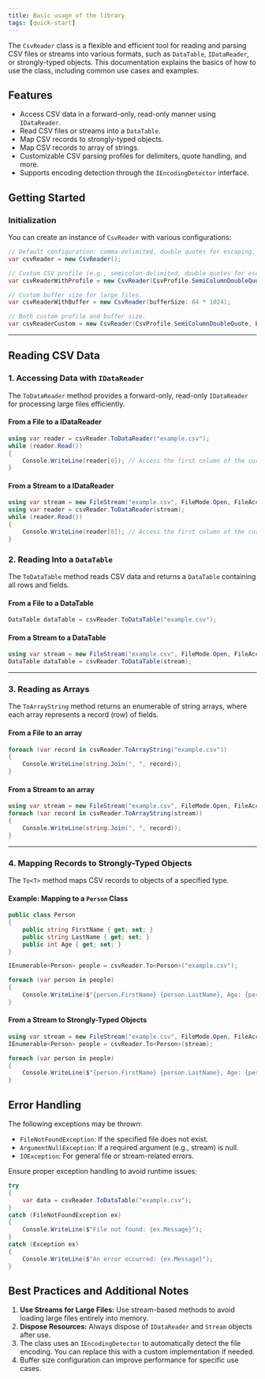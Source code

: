 ```yaml
---
title: Basic usage of the library
tags: [quick-start]
---
```

The `CsvReader` class is a flexible and efficient tool for reading and parsing CSV files or streams into various formats, such as `DataTable`, `IDataReader`, or strongly-typed objects. This documentation explains the basics of how to use the class, including common use cases and examples.

## Features

- Access CSV data in a forward-only, read-only manner using `IDataReader`.
- Read CSV files or streams into a `DataTable`.
- Map CSV records to strongly-typed objects.
- Map CSV records to array of strings.
- Customizable CSV parsing profiles for delimiters, quote handling, and more.
- Supports encoding detection through the `IEncodingDetector` interface.

## Getting Started

### Initialization

You can create an instance of `CsvReader` with various configurations:

```csharp
// Default configuration: comma-delimited, double quotes for escaping, 4 KB buffer size.
var csvReader = new CsvReader();

// Custom CSV profile (e.g., semicolon-delimited, double quotes for escaping).
var csvReaderWithProfile = new CsvReader(CsvProfile.SemiColumnDoubleQuote);

// Custom buffer size for large files.
var csvReaderWithBuffer = new CsvReader(bufferSize: 64 * 1024);

// Both custom profile and buffer size.
var csvReaderCustom = new CsvReader(CsvProfile.SemiColumnDoubleQuote, bufferSize: 16 * 1024);
```

---

## Reading CSV Data

### 1. Accessing Data with `IDataReader`

The `ToDataReader` method provides a forward-only, read-only `IDataReader` for processing large files efficiently.

#### From a File to a IDataReader

```csharp
using var reader = csvReader.ToDataReader("example.csv");
while (reader.Read())
{
    Console.WriteLine(reader[0]); // Access the first column of the current row.
}
```

#### From a Stream to a IDataReader

```csharp
using var stream = new FileStream("example.csv", FileMode.Open, FileAccess.Read);
using var reader = csvReader.ToDataReader(stream);
while (reader.Read())
{
    Console.WriteLine(reader[0]); // Access the first column of the current row.
}
```

### 2. Reading Into a `DataTable`

The `ToDataTable` method reads CSV data and returns a `DataTable` containing all rows and fields.

#### From a File to a DataTable

```csharp
DataTable dataTable = csvReader.ToDataTable("example.csv");
```

#### From a Stream to a DataTable

```csharp
using var stream = new FileStream("example.csv", FileMode.Open, FileAccess.Read);
DataTable dataTable = csvReader.ToDataTable(stream);
```

---

### 3. Reading as Arrays

The `ToArrayString` method returns an enumerable of string arrays, where each array represents a record (row) of fields.

#### From a File to an array

```csharp
foreach (var record in csvReader.ToArrayString("example.csv"))
{
    Console.WriteLine(string.Join(", ", record));
}
```

#### From a Stream to an array

```csharp
using var stream = new FileStream("example.csv", FileMode.Open, FileAccess.Read);
foreach (var record in csvReader.ToArrayString(stream))
{
    Console.WriteLine(string.Join(", ", record));
}
```

---

### 4. Mapping Records to Strongly-Typed Objects

The `To<T>` method maps CSV records to objects of a specified type.

#### Example: Mapping to a `Person` Class

```csharp
public class Person
{
    public string FirstName { get; set; }
    public string LastName { get; set; }
    public int Age { get; set; }
}

IEnumerable<Person> people = csvReader.To<Person>("example.csv");

foreach (var person in people)
{
    Console.WriteLine($"{person.FirstName} {person.LastName}, Age: {person.Age}");
}
```

#### From a Stream to Strongly-Typed Objects

```csharp
using var stream = new FileStream("example.csv", FileMode.Open, FileAccess.Read);
IEnumerable<Person> people = csvReader.To<Person>(stream);

foreach (var person in people)
{
    Console.WriteLine($"{person.FirstName} {person.LastName}, Age: {person.Age}");
}
```

## Error Handling

The following exceptions may be thrown:

- `FileNotFoundException`: If the specified file does not exist.
- `ArgumentNullException`: If a required argument (e.g., stream) is null.
- `IOException`: For general file or stream-related errors.

Ensure proper exception handling to avoid runtime issues:

```csharp
try
{
    var data = csvReader.ToDataTable("example.csv");
}
catch (FileNotFoundException ex)
{
    Console.WriteLine($"File not found: {ex.Message}");
}
catch (Exception ex)
{
    Console.WriteLine($"An error occurred: {ex.Message}");
}
```

## Best Practices and Additional Notes

1. **Use Streams for Large Files:** Use stream-based methods to avoid loading large files entirely into memory.
2. **Dispose Resources:** Always dispose of `IDataReader` and `Stream` objects after use.
3. The class uses an `IEncodingDetector` to automatically detect the file encoding. You can replace this with a custom implementation if needed.
4. Buffer size configuration can improve performance for specific use cases.
